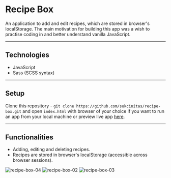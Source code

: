 # Recipe Box
An application to add and edit recipes, which are stored in browser's localStorage. The main motivation for building this app was a wish to practise coding in and better understand vanilla JavaScript.

----
## Technologies
- JavaScript
- Sass (SCSS syntax)

----
## Setup
Clone this repository - `git clone https://github.com/sukcinitas/recipe-box.git` and open `index.html` with browser of your choice if you want to run an app from your local machine or
preview live app [here](https://codepen.io/pieno_usas/full/jONVaLY).

----
## Functionalities
- Adding, editing and deleting recipes.
- Recipes are stored in browser's localStorage (accessible across browser sessions).

![recipe-box-04](https://user-images.githubusercontent.com/54353264/98120783-124fcc00-1eb7-11eb-8e89-328f8fd7925b.gif)
![recipe-box-02](https://user-images.githubusercontent.com/54353264/98117820-f518fe80-1eb2-11eb-854f-e16324cd408c.gif)
![recipe-box-03](https://user-images.githubusercontent.com/54353264/98117831-f77b5880-1eb2-11eb-9fca-12cb44787c20.gif)